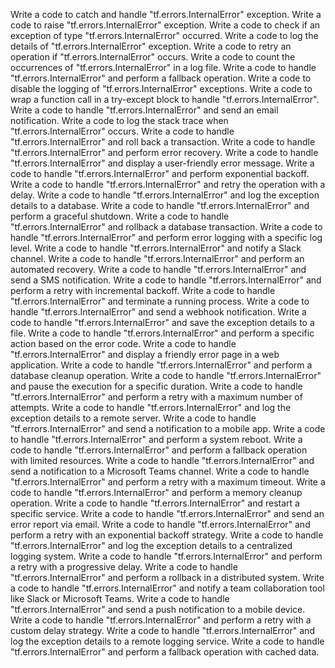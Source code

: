 Write a code to catch and handle "tf.errors.InternalError" exception.
Write a code to raise "tf.errors.InternalError" exception.
Write a code to check if an exception of type "tf.errors.InternalError" occurred.
Write a code to log the details of "tf.errors.InternalError" exception.
Write a code to retry an operation if "tf.errors.InternalError" occurs.
Write a code to count the occurrences of "tf.errors.InternalError" in a log file.
Write a code to handle "tf.errors.InternalError" and perform a fallback operation.
Write a code to disable the logging of "tf.errors.InternalError" exceptions.
Write a code to wrap a function call in a try-except block to handle "tf.errors.InternalError".
Write a code to handle "tf.errors.InternalError" and send an email notification.
Write a code to log the stack trace when "tf.errors.InternalError" occurs.
Write a code to handle "tf.errors.InternalError" and roll back a transaction.
Write a code to handle "tf.errors.InternalError" and perform error recovery.
Write a code to handle "tf.errors.InternalError" and display a user-friendly error message.
Write a code to handle "tf.errors.InternalError" and perform exponential backoff.
Write a code to handle "tf.errors.InternalError" and retry the operation with a delay.
Write a code to handle "tf.errors.InternalError" and log the exception details to a database.
Write a code to handle "tf.errors.InternalError" and perform a graceful shutdown.
Write a code to handle "tf.errors.InternalError" and rollback a database transaction.
Write a code to handle "tf.errors.InternalError" and perform error logging with a specific log level.
Write a code to handle "tf.errors.InternalError" and notify a Slack channel.
Write a code to handle "tf.errors.InternalError" and perform an automated recovery.
Write a code to handle "tf.errors.InternalError" and send a SMS notification.
Write a code to handle "tf.errors.InternalError" and perform a retry with incremental backoff.
Write a code to handle "tf.errors.InternalError" and terminate a running process.
Write a code to handle "tf.errors.InternalError" and send a webhook notification.
Write a code to handle "tf.errors.InternalError" and save the exception details to a file.
Write a code to handle "tf.errors.InternalError" and perform a specific action based on the error code.
Write a code to handle "tf.errors.InternalError" and display a friendly error page in a web application.
Write a code to handle "tf.errors.InternalError" and perform a database cleanup operation.
Write a code to handle "tf.errors.InternalError" and pause the execution for a specific duration.
Write a code to handle "tf.errors.InternalError" and perform a retry with a maximum number of attempts.
Write a code to handle "tf.errors.InternalError" and log the exception details to a remote server.
Write a code to handle "tf.errors.InternalError" and send a notification to a mobile app.
Write a code to handle "tf.errors.InternalError" and perform a system reboot.
Write a code to handle "tf.errors.InternalError" and perform a fallback operation with limited resources.
Write a code to handle "tf.errors.InternalError" and send a notification to a Microsoft Teams channel.
Write a code to handle "tf.errors.InternalError" and perform a retry with a maximum timeout.
Write a code to handle "tf.errors.InternalError" and perform a memory cleanup operation.
Write a code to handle "tf.errors.InternalError" and restart a specific service.
Write a code to handle "tf.errors.InternalError" and send an error report via email.
Write a code to handle "tf.errors.InternalError" and perform a retry with an exponential backoff strategy.
Write a code to handle "tf.errors.InternalError" and log the exception details to a centralized logging system.
Write a code to handle "tf.errors.InternalError" and perform a retry with a progressive delay.
Write a code to handle "tf.errors.InternalError" and perform a rollback in a distributed system.
Write a code to handle "tf.errors.InternalError" and notify a team collaboration tool like Slack or Microsoft Teams.
Write a code to handle "tf.errors.InternalError" and send a push notification to a mobile device.
Write a code to handle "tf.errors.InternalError" and perform a retry with a custom delay strategy.
Write a code to handle "tf.errors.InternalError" and log the exception details to a remote logging service.
Write a code to handle "tf.errors.InternalError" and perform a fallback operation with cached data.